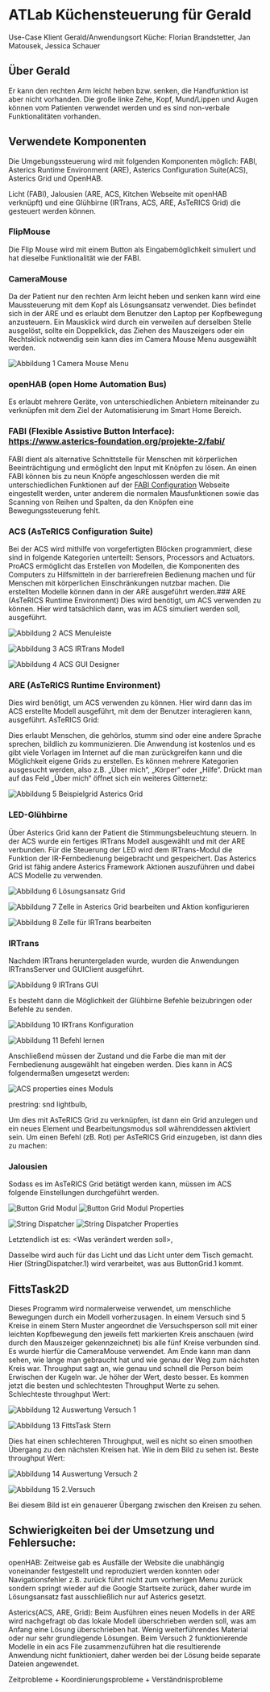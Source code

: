 # ATLab Küchensteuerung für Gerald
Use-Case Klient Gerald/Anwendungsort Küche: Florian Brandstetter, Jan Matousek, Jessica Schauer

## Über Gerald
Er kann den rechten Arm leicht heben bzw. senken, die Handfunktion ist aber nicht vorhanden. Die große linke Zehe, Kopf, Mund/Lippen und Augen können vom Patienten verwendet werden und es sind non-verbale Funktionalitäten vorhanden.

## Verwendete Komponenten
Die Umgebungssteuerung wird mit folgenden Komponenten möglich: FABI, Asterics Runtime Environment (ARE), Asterics Configuration Suite(ACS), Asterics Grid  und OpenHAB.

Licht (FABI), Jalousien (ARE, ACS, Kitchen Webseite mit openHAB verknüpft) und eine Glühbirne (IRTrans, ACS, ARE, AsTeRICS Grid) die gesteuert werden können.

### FlipMouse
Die Flip Mouse wird mit einem Button als Eingabemöglichkeit simuliert und hat dieselbe Funktionalität wie der FABI.

### CameraMouse
Da der Patient nur den rechten Arm leicht heben und senken kann wird eine Maussteuerung mit dem Kopf als Lösungsansatz verwendet.  Dies befindet sich in der ARE und es erlaubt dem Benutzer den Laptop per Kopfbewegung anzusteuern. Ein Mausklick wird durch ein verweilen auf derselben Stelle ausgelöst, sollte ein Doppelklick, das Ziehen des Mauszeigers oder ein Rechtsklick notwendig sein kann dies im Camera Mouse Menu ausgewählt werden.

![Abbildung 1 Camera Mouse Menu](img/cameraMouse.png)

### openHAB (open Home Automation Bus)

Es erlaubt mehrere Geräte, von unterschiedlichen Anbietern miteinander zu verknüpfen mit dem Ziel der Automatisierung im Smart Home Bereich.

### FABI (Flexible Assistive Button Interface): https://www.asterics-foundation.org/projekte-2/fabi/

FABI dient als alternative Schnittstelle für Menschen mit körperlichen Beeinträchtigung und ermöglicht den Input mit Knöpfen zu lösen. An einen FABI können bis zu neun Knöpfe angeschlossen werden die mit unterschiedlichen Funktionen auf der [FABI Configuration](https://fabi.asterics.eu/index_fabi.htm) Webseite eingestellt werden, unter anderem die normalen Mausfunktionen sowie das Scanning von Reihen und Spalten, da den Knöpfen eine Bewegungssteuerung fehlt.

### ACS (AsTeRICS Configuration Suite)

Bei der ACS wird mithilfe von vorgefertigten Blöcken programmiert, diese sind in folgende Kategorien unterteilt: Sensors, Processors and Actuators.  ProACS ermöglicht das Erstellen von Modellen, die Komponenten des Computers zu Hilfsmitteln in der barrierefreien Bedienung machen und für Menschen mit körperlichen Einschränkungen nutzbar machen. Die erstellten Modelle können dann in der ARE ausgeführt werden.### ARE (AsTeRICS Runtime Environment)
Dies wird benötigt, um ACS verwenden zu können. Hier wird tatsächlich dann, was im ACS simuliert werden soll, ausgeführt.

![Abbildung 2 ACS Menuleiste](img/menuLeisteACS.png)

![Abbildung 3 ACS IRTrans Modell](img/IRTransModell.png)

![Abbildung 4 ACS GUI Designer](img/ACSGui.png)

### ARE (AsTeRICS Runtime Environment)

Dies wird benötigt, um ACS verwenden zu können. Hier wird dann das im ACS erstellte Modell ausgeführt, mit dem der Benutzer interagieren kann, ausgeführt.
AsTeRICS Grid:

Dies erlaubt Menschen, die gehörlos, stumm sind oder eine andere Sprache sprechen, bildlich zu kommunizieren. Die Anwendung ist kostenlos und es gibt viele Vorlagen im Internet auf die man zurückgreifen kann und die Möglichkeit eigene Grids zu erstellen. Es können mehrere Kategorien ausgesucht werden, also z.B. „Über mich“, „Körper“ oder „Hilfe“. Drückt man auf das Feld „Über mich“ öffnet sich ein weiteres Gitternetz:

![Abbildung 5 Beispielgrid Asterics Grid](img/BspGrid.png)

### LED-Glühbirne

Über Asterics Grid kann der Patient die Stimmungsbeleuchtung steuern. In der ACS wurde ein fertiges IRTrans Modell ausgewählt und mit der ARE verbunden. Für die Steuerung der LED  wird dem IRTrans-Modul die Funktion der IR-Fernbedienung beigebracht und gespeichert. Das Asterics Grid ist fähig andere Asterics Framework Aktionen auszuführen und dabei ACS Modelle zu verwenden.

![Abbildung 6 Lösungsansatz Grid](img/LösungGrid.png)

![Abbildung 7 Zelle in Asterics Grid bearbeiten und Aktion konfigurieren](img/AstericsConfig.png)

![Abbildung 8 Zelle für IRTrans bearbeiten](img/ZelleIR.png)

### IRTrans

Nachdem IRTrans heruntergeladen wurde, wurden die Anwendungen IRTransServer und GUIClient ausgeführt.

![Abbildung 9 IRTrans GUI](img/IRGui.png)

Es besteht dann die Möglichkeit der Glühbirne Befehle beizubringen oder Befehle zu senden.

![Abbildung 10 IRTrans Konfiguration](img/IRConfig.png)

![Abbildung 11 Befehl lernen](img/BefehlLernen.png)

Anschließend müssen der Zustand und die Farbe die man mit der Fernbedienung ausgewählt hat eingeben werden.
Dies kann in ACS folgendermaßen umgesetzt werden:

![ACS properties eines Moduls](img/ACSZelle.png)

prestring: snd lightbulb,

Um dies mit AsTeRICS Grid zu verknüpfen, ist dann ein Grid anzulegen und ein neues Element und Bearbeitungsmodus soll währenddessen aktiviert sein. Um einen Befehl (zB. Rot) per AsTeRICS Grid einzugeben, ist dann dies zu machen:

### Jalousien

Sodass es im AsTeRICS Grid betätigt werden kann, müssen im ACS folgende Einstellungen durchgeführt werden.

![Button Grid Modul](img/ModulButt.png) ![Button Grid Modul Properties](img/ModulButtProp.png)

![String Dispatcher](img/StringDispatch.png) ![String Dispatcher Properties](img/StringDispatchProp.png)

Letztendlich ist es: <Was verändert werden soll>_<GF>_<Wo>,  <Zustand>

Dasselbe wird auch für das Licht und das Licht unter dem Tisch gemacht. Hier (StringDispatcher.1) wird verarbeitet, was aus ButtonGrid.1 kommt.

## FittsTask2D

Dieses Programm wird normalerweise verwendet, um menschliche Bewegungen durch ein Modell vorherzusagen. In einem Versuch sind 5 Kreise in einem Stern Muster angeordnet die Versuchsperson soll mit einer leichten Kopfbewegung den jeweils fett markierten Kreis anschauen (wird durch den Mauszeiger gekennzeichnet) bis alle fünf Kreise verbunden sind. Es wurde hierfür die CameraMouse verwendet. Am Ende kann man dann sehen, wie lange man gebraucht hat und wie genau der Weg zum nächsten Kreis war. Throughput sagt an, wie genau und schnell die Person beim Erwischen der Kugeln war. Je höher der Wert, desto besser. Es kommen jetzt die besten und schlechtesten Throughput Werte zu sehen.
Schlechteste throughput Wert:

![Abbildung 12 Auswertung Versuch 1](img/Auswertung1.png)

![Abbildung 13 FittsTask Stern](img/FittsStern.png)

Dies hat einen schlechteren Throughput, weil es nicht so einen smoothen Übergang zu den nächsten Kreisen hat. Wie in dem Bild zu sehen ist.
Beste throughput Wert:

![Abbildung 14 Auswertung Versuch 2](img/Auswertung2.png)

![Abbildung 15 2.Versuch](img/V2.png)

Bei diesem Bild ist ein genauerer Übergang zwischen den Kreisen zu sehen.

## Schwierigkeiten bei der Umsetzung und Fehlersuche:

openHAB: Zeitweise gab es Ausfälle der Website die unabhängig voneinander festgestellt und reproduziert werden konnten oder Navigationsfehler z.B. zurück führt nicht zum vorherigen Menu zurück sondern springt wieder auf die Google Startseite zurück,   daher wurde im Lösungsansatz fast ausschließlich nur auf Asterics gesetzt.

Asterics(ACS, ARE, Grid): Beim Ausführen eines neuen Modells in der ARE wird nachgefragt ob das lokale Modell überschrieben werden soll, was am Anfang eine Lösung überschrieben hat. Wenig weiterführendes Material oder nur sehr grundlegende Lösungen. Beim Versuch 2 funktionierende Modelle in ein acs File zusammenzuführen hat die resultierende Anwendung nicht funktioniert, daher werden bei der Lösung beide separate Dateien angewendet.

Zeitprobleme + Koordinierungsprobleme + Verständnisprobleme
